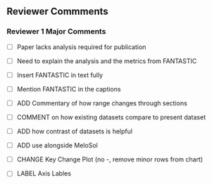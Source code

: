 ## Reviewer Commments

### Reviewer 1 Major Comments

* [ ] Paper lacks analysis required for publication 
* [ ] Need to explain the analysis and the metrics from FANTASTIC
* [ ] Insert FANTASTIC in text fully
* [ ] Mention FANTASTIC in the captions 
* [ ] ADD Commentary of how range changes through sections
* [ ] COMMENT on how existing datasets compare to present dataset
* [ ] ADD how contrast of datasets is helpful 
* [ ] ADD use alongside MeloSol 
* [ ] CHANGE Key Change Plot (no -, remove minor rows from chart)
* [ ] LABEL Axis Lables 

